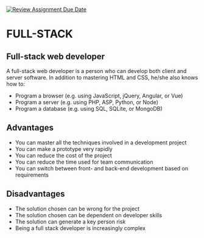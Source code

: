 [![Review Assignment Due Date](https://classroom.github.com/assets/deadline-readme-button-24ddc0f5d75046c5622901739e7c5dd533143b0c8e959d652212380cedb1ea36.svg)](https://classroom.github.com/a/HexukMyQ)
# FULL-STACK
## Full-stack web developer

A full-stack web developer is a person who can develop both client and server software.
In addition to mastering HTML and CSS, he/she also knows how to:

- Program a browser (e.g. using JavaScript, jQuery, Angular, or Vue)
- Program a server (e.g. using PHP, ASP, Python, or Node)
- Program a database (e.g. using SQL, SQLite, or MongoDB)
## Advantages

- You can master all the techniques involved in a development project
- You can make a prototype very rapidly
- You can reduce the cost of the project
- You can reduce the time used for team communication
- You can switch between front- and back-end development based on requirements
## Disadvantages

- The solution chosen can be wrong for the project
- The solution chosen can be dependent on developer skills
- The solution can generate a key person risk
- Being a full stack developer is increasingly complex
